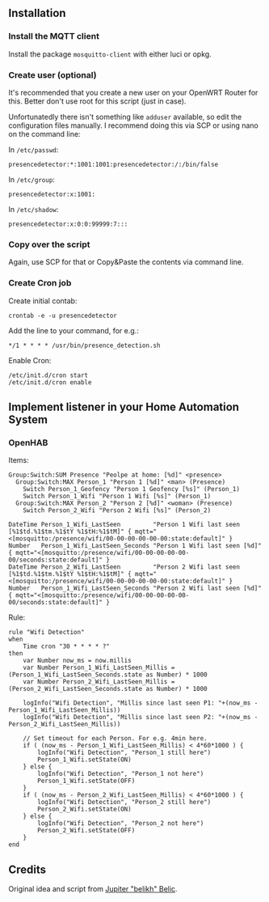Installation
------------

### Install the MQTT client

Install the package `mosquitto-client` with either luci or opkg.

### Create user (optional)

It's recommended that you create a new user on your OpenWRT Router for this. Better don't use root for this script (just in case).

Unfortunatedly there isn't something like `adduser` available, so edit the configuration files manually. I recommend doing this via SCP or using nano on the command line:

In `/etc/passwd`:

	presencedetector:*:1001:1001:presencedetector:/:/bin/false

In `/etc/group`:

	presencedetector:x:1001:

In `/etc/shadow`:

	presencedetector:x:0:0:99999:7:::

### Copy over the script

Again, use SCP for that or Copy&Paste the contents via command line.

### Create Cron job

Create initial contab:

	crontab -e -u presencedetector

Add the line to your command, for e.g.:

	*/1 * * * * /usr/bin/presence_detection.sh

Enable Cron:

	/etc/init.d/cron start
	/etc/init.d/cron enable


Implement listener in your Home Automation System
-------------------------------------------------

### OpenHAB

Items:

	Group:Switch:SUM Presence "Peolpe at home: [%d]" <presence>
	  Group:Switch:MAX Person_1 "Person 1 [%d]" <man> (Presence)
	    Switch Person_1_Geofency "Person 1 Geofency [%s]" (Person_1)
	    Switch Person_1_Wifi "Person 1 Wifi [%s]" (Person_1)
	  Group:Switch:MAX Person_2 "Person 2 [%d]" <woman> (Presence)
	  	Switch Person_2_Wifi "Person 2 Wifi [%s]" (Person_2)

	DateTime Person_1_Wifi_LastSeen         "Person 1 Wifi last seen [%1$td.%1$tm.%1$tY %1$tH:%1$tM]" { mqtt="<[mosquitto:/presence/wifi/00-00-00-00-00-00:state:default]" }
	Number   Person_1_Wifi_LastSeen_Seconds "Person 1 Wifi last seen [%d]" { mqtt="<[mosquitto:/presence/wifi/00-00-00-00-00-00/seconds:state:default]" }
	DateTime Person_2_Wifi_LastSeen         "Person 2 Wifi last seen [%1$td.%1$tm.%1$tY %1$tH:%1$tM]" { mqtt="<[mosquitto:/presence/wifi/00-00-00-00-00-00:state:default]" }
	Number   Person_1_Wifi_LastSeen_Seconds "Person 2 Wifi last seen [%d]" { mqtt="<[mosquitto:/presence/wifi/00-00-00-00-00-00/seconds:state:default]" }

Rule:

	rule "Wifi Detection"
	when
		Time cron "30 * * * * ?"
	then
		var Number now_ms = now.millis
		var Number Person_1_Wifi_LastSeen_Millis = (Person_1_Wifi_LastSeen_Seconds.state as Number) * 1000
		var Number Person_2_Wifi_LastSeen_Millis = (Person_2_Wifi_LastSeen_Seconds.state as Number) * 1000

		logInfo("Wifi Detection", "Millis since last seen P1: "+(now_ms - Person_1_Wifi_LastSeen_Millis))
		logInfo("Wifi Detection", "Millis since last seen P2: "+(now_ms - Person_2_Wifi_LastSeen_Millis))

		// Set timeout for each Person. For e.g. 4min here.
		if ( (now_ms - Person_1_Wifi_LastSeen_Millis) < 4*60*1000 ) {
			logInfo("Wifi Detection", "Person_1 still here")
			Person_1_Wifi.setState(ON)
		} else {
			logInfo("Wifi Detection", "Person_1 not here")
			Person_1_Wifi.setState(OFF)
		}
		if ( (now_ms - Person_2_Wifi_LastSeen_Millis) < 4*60*1000 ) {
			logInfo("Wifi Detection", "Person_2 still here")
			Person_2_Wifi.setState(ON)
		} else {
			logInfo("Wifi Detection", "Person_2 not here")
			Person_2_Wifi.setState(OFF)
		}
	end

Credits
-------

Original idea and script from [Jupiter "belikh" Belic](http://community.openhab.org/users/belikh).